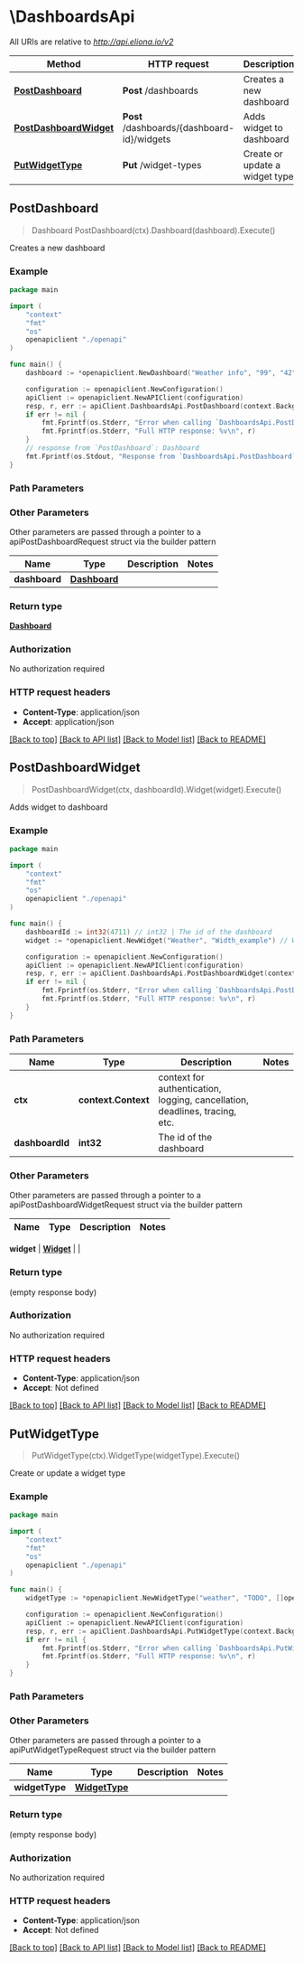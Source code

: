 # \DashboardsApi

All URIs are relative to *http://api.eliona.io/v2*

Method | HTTP request | Description
------------- | ------------- | -------------
[**PostDashboard**](DashboardsApi.md#PostDashboard) | **Post** /dashboards | Creates a new dashboard
[**PostDashboardWidget**](DashboardsApi.md#PostDashboardWidget) | **Post** /dashboards/{dashboard-id}/widgets | Adds widget to dashboard
[**PutWidgetType**](DashboardsApi.md#PutWidgetType) | **Put** /widget-types | Create or update a widget type



## PostDashboard

> Dashboard PostDashboard(ctx).Dashboard(dashboard).Execute()

Creates a new dashboard



### Example

```go
package main

import (
    "context"
    "fmt"
    "os"
    openapiclient "./openapi"
)

func main() {
    dashboard := *openapiclient.NewDashboard("Weather info", "99", "42") // Dashboard | 

    configuration := openapiclient.NewConfiguration()
    apiClient := openapiclient.NewAPIClient(configuration)
    resp, r, err := apiClient.DashboardsApi.PostDashboard(context.Background()).Dashboard(dashboard).Execute()
    if err != nil {
        fmt.Fprintf(os.Stderr, "Error when calling `DashboardsApi.PostDashboard``: %v\n", err)
        fmt.Fprintf(os.Stderr, "Full HTTP response: %v\n", r)
    }
    // response from `PostDashboard`: Dashboard
    fmt.Fprintf(os.Stdout, "Response from `DashboardsApi.PostDashboard`: %v\n", resp)
}
```

### Path Parameters



### Other Parameters

Other parameters are passed through a pointer to a apiPostDashboardRequest struct via the builder pattern


Name | Type | Description  | Notes
------------- | ------------- | ------------- | -------------
 **dashboard** | [**Dashboard**](Dashboard.md) |  | 

### Return type

[**Dashboard**](Dashboard.md)

### Authorization

No authorization required

### HTTP request headers

- **Content-Type**: application/json
- **Accept**: application/json

[[Back to top]](#) [[Back to API list]](../README.md#documentation-for-api-endpoints)
[[Back to Model list]](../README.md#documentation-for-models)
[[Back to README]](../README.md)


## PostDashboardWidget

> PostDashboardWidget(ctx, dashboardId).Widget(widget).Execute()

Adds widget to dashboard



### Example

```go
package main

import (
    "context"
    "fmt"
    "os"
    openapiclient "./openapi"
)

func main() {
    dashboardId := int32(4711) // int32 | The id of the dashboard
    widget := *openapiclient.NewWidget("Weather", "Width_example") // Widget | 

    configuration := openapiclient.NewConfiguration()
    apiClient := openapiclient.NewAPIClient(configuration)
    resp, r, err := apiClient.DashboardsApi.PostDashboardWidget(context.Background(), dashboardId).Widget(widget).Execute()
    if err != nil {
        fmt.Fprintf(os.Stderr, "Error when calling `DashboardsApi.PostDashboardWidget``: %v\n", err)
        fmt.Fprintf(os.Stderr, "Full HTTP response: %v\n", r)
    }
}
```

### Path Parameters


Name | Type | Description  | Notes
------------- | ------------- | ------------- | -------------
**ctx** | **context.Context** | context for authentication, logging, cancellation, deadlines, tracing, etc.
**dashboardId** | **int32** | The id of the dashboard | 

### Other Parameters

Other parameters are passed through a pointer to a apiPostDashboardWidgetRequest struct via the builder pattern


Name | Type | Description  | Notes
------------- | ------------- | ------------- | -------------

 **widget** | [**Widget**](Widget.md) |  | 

### Return type

 (empty response body)

### Authorization

No authorization required

### HTTP request headers

- **Content-Type**: application/json
- **Accept**: Not defined

[[Back to top]](#) [[Back to API list]](../README.md#documentation-for-api-endpoints)
[[Back to Model list]](../README.md#documentation-for-models)
[[Back to README]](../README.md)


## PutWidgetType

> PutWidgetType(ctx).WidgetType(widgetType).Execute()

Create or update a widget type



### Example

```go
package main

import (
    "context"
    "fmt"
    "os"
    openapiclient "./openapi"
)

func main() {
    widgetType := *openapiclient.NewWidgetType("weather", "TODO", []openapiclient.WidgetTypeElement{*openapiclient.NewWidgetTypeElement("weather", "Weather")}) // WidgetType | 

    configuration := openapiclient.NewConfiguration()
    apiClient := openapiclient.NewAPIClient(configuration)
    resp, r, err := apiClient.DashboardsApi.PutWidgetType(context.Background()).WidgetType(widgetType).Execute()
    if err != nil {
        fmt.Fprintf(os.Stderr, "Error when calling `DashboardsApi.PutWidgetType``: %v\n", err)
        fmt.Fprintf(os.Stderr, "Full HTTP response: %v\n", r)
    }
}
```

### Path Parameters



### Other Parameters

Other parameters are passed through a pointer to a apiPutWidgetTypeRequest struct via the builder pattern


Name | Type | Description  | Notes
------------- | ------------- | ------------- | -------------
 **widgetType** | [**WidgetType**](WidgetType.md) |  | 

### Return type

 (empty response body)

### Authorization

No authorization required

### HTTP request headers

- **Content-Type**: application/json
- **Accept**: Not defined

[[Back to top]](#) [[Back to API list]](../README.md#documentation-for-api-endpoints)
[[Back to Model list]](../README.md#documentation-for-models)
[[Back to README]](../README.md)

